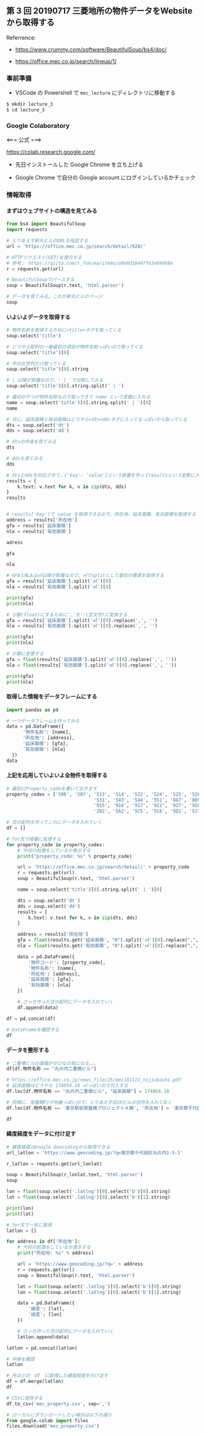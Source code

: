 ## 第 3 回 20190717 三菱地所の物件データをWebsiteから取得する

Referrence:

- https://www.crummy.com/software/BeautifulSoup/bs4/doc/

- https://office.mec.co.jp/search/lineup/1/

### 事前準備

- VSCode の Powershell で `mec_lecture` にディレクトリに移動する

```bash
$ mkdir lecture_3
$ cd lecture_3
```

### Google Colaboratory

  <=== 公式 ===>

  https://colab.research.google.com/

- 先日インストールした Google Chrome を立ち上げる

- Google Chrome で自分の Google account にログインしているかチェック

### 情報取得

#### まずはウェブサイトの構造を見てみる

```python
from bs4 import BeautifulSoup
import requests
```

```python
# とりあえず新丸ビルのURLを指定する
url = 'https://office.mec.co.jp/search/detail/928/'
```

```python
# HTTPリクエスト(GET)を発行する
# 参考： https://qiita.com/r_fukuma/items/a9e8d18467fe3e04068e
r = requests.get(url)
```

```python
# BeautifulSoupでパースする
soup = BeautifulSoup(r.text, 'html.parser')
```

```python
# データを見てみる。これが新丸ビルのページ
soup
```

#### いよいよデータを取得する

```python
# 物件名称を取得するために<title>タグを取ってくる
soup.select('title')
```

```python
# どうやら配列の一番最初の項目が物件名称っぽいので取ってくる
soup.select('title')[0]
```

```python
# 中の文字列だけ取ってくる
soup.select('title')[0].string
```

```python
# | 以降が邪魔なので、' | 'で分割してみる
soup.select('title')[0].string.split(' | ')
```

```python
# 最初のやつが物件名称なので取ってきて name という変数に入れる
name = soup.select('title')[0].string.split(' | ')[0]
name
```

```python
# 次に、延床面積と有効面積はどうやら<dt><dd>タグに入ってるっぽいから取ってくる
dts = soup.select('dt')
dds = soup.select('dd')
```

```python
# dtsの中身を見てみる
dts
```

```python
# ddsも見てみる
dds
```

```python
# dtsとddsを対応させて、{'key': 'value'}という辞書を作ってresultsという変数に入れる
results = {
    k.text: v.text for k, v in zip(dts, dds)
}
results
```

```python

# results['key']で value を取得できるので、所在地、延床面積、有効面積を取得する
address = results['所在地']
gfa = results['延床面積']
nla = results['有効面積']
```

```python
adress
```

```python
gfa
```

```python
nla
```

```python
# GFAとNLAは㎡以降が邪魔なので、㎡でsplitとして最初の要素を取得する
gfa = results['延床面積'].split('㎡')[0]
nla = results['有効面積'].split('㎡')[0]

print(gfa)
print(nla)
```

```python
# 少数(float)にするために','を''(空文字)に変換する
gfa = results['延床面積'].split('㎡')[0].replace(',', '')
nla = results['有効面積'].split('㎡')[0].replace(',', '')

print(gfa)
print(nla)
```

```python
# 少数に変更する
gfa = float(results['延床面積'].split('㎡')[0].replace(',', ''))
nla = float(results['有効面積'].split('㎡')[0].replace(',', ''))

print(gfa)
print(nla)
```

#### 取得した情報をデータフレームにする

```python
import pandas as pd
```

```python
# 一つデータフレームを作ってみる
data = pd.DataFrame({
      '物件名称': [name],
      '所在地': [address],
      '延床面積': [gfa],
      '有効面積': [nla]
  })
data
```

#### 上記を応用していよいよ全物件を取得する

```python
# 最初にProperty_codeを書いておきます
property_codes = ['506', '507', '513', '514', '522', '524', '525', '526', '527', '530',
                                '531', '543', '544', '551', '867', '869',  '873', '874', '875', '905',
                                '915', '916', '917', '922', '927', '928', '952', '959', '984', '988',
                                'Z02', '5A2', '5C5', '5C6', '5D1', '5J1']
```

```python
# 空の配列を作ってこれにデータを入れていく
df = []

# for文で順番に処理する
for property_code in property_codes:
    # 今何の処理をしているか表示する
    print("property_code: %s" % property_code)

    url = 'https://office.mec.co.jp/search/detail/' + property_code
    r = requests.get(url)
    soup = BeautifulSoup(r.text, 'html.parser')

    name = soup.select('title')[0].string.split(' | ')[0]

    dts = soup.select('dt')
    dds = soup.select('dd')
    results = {
        k.text: v.text for k, v in zip(dts, dds)
    }

    address = results['所在地']
    gfa = float(results.get('延床面積', "0").split('㎡')[0].replace(",", ""))
    nla = float(results.get('有効面積', "0").split('㎡')[0].replace(",", ""))

    data = pd.DataFrame({
        '物件コード': [property_code],
        '物件名称': [name],
        '所在地': [address],
        '延床面積': [gfa],
        '有効面積': [nla]
    })

    # さっき作った空の配列にデータを入れていく
    df.append(data)

df = pd.concat(df)
```

```python
# DataFrameを確認する
df
```

#### データを整形する

```python
# 二重橋ビルの面積がゼロなの気になる。。。
df[df.物件名称 == "丸の内二重橋ビル"]
```

```python
# https://office.mec.co.jp/news_file/25/mec181121_nijjubashi.pdf
# 延床面積はどうやら 174054.18 ㎡っぽいので代入する
df.loc[df.物件名称 == "丸の内二重橋ビル", "延床面積"] = 174054.18
```

```python
# 同様に、常盤橋PJが地番っぽいので、とりあえず旧JXビルの住所を入れておく
df.loc[df.物件名称 == '東京駅前常盤橋プロジェクトＡ棟', '所在地'] = '東京都千代田区大手町2-6-3'
```

```python
df
```

#### 緯度経度をデータに付け足す

```python
# 緯度経度はGoogle Geocodingから取得できる
url_latlon = 'https://www.geocoding.jp/?q=東京都千代田区丸の内1-5-1'
```

```python
r_latlon = requests.get(url_lonlat)
```

```python
soup = BeautifulSoup(r_lonlat.text, 'html.parser')
soup
```

```python
lon = float(soup.select('.latlng')[0].select('b')[0].string)
lat = float(soup.select('.latlng')[0].select('b')[1].string)

print(lon)
print(lat)
```

```python
# for文で一気に取得
latlon = []

for address in df['所在地']:
    # 今何の処理をしているか表示する
    print("所在地: %s" % address)

    url = 'https://www.geocoding.jp/?q=' + address
    r = requests.get(url)
    soup = BeautifulSoup(r.text, 'html.parser')

    lat = float(soup.select('.latlng')[0].select('b')[0].string)
    lon = float(soup.select('.latlng')[0].select('b')[1].string)

    data = pd.DataFrame({
        '緯度': [lat],
        '経度': [lon]
    })

    # さっき作った空の配列にデータを入れていく
    latlon.append(data)

latlon = pd.concat(latlon)
```

```python
# 中身を確認
latlon
```

```python
# 先ほどの　df　に取得した緯度経度を付け足す
df = df.merge(latlon)
df
```

```python
# CSVに保存する
df.to_csv('mec_property.csv', sep=',')
```

```python
# ローカルにダウンロードしたい場合は以下の通り
from google.colab import files
files.download('mec_property.csv')
```
